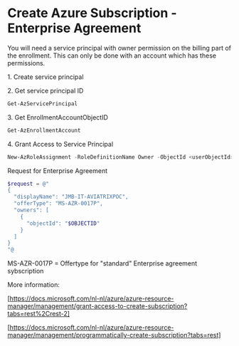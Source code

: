# Create Azure Subscription - Enterprise Agreement



You will need a service principal with owner permission on the billing part of the enrollment. This can only be done with an account which has these permissions. 



1. Create service principal

2. Get service principal ID

```powershell
Get-AzServicePrincipal
```

3. Get EnrollmentAccountObjectID

```powershell
Get-AzEnrollmentAccount
```

4. Grant Access to Service Principal

```powershell
New-AzRoleAssignment -RoleDefinitionName Owner -ObjectId <userObjectId> -Scope /providers/Microsoft.Billing/enrollmentAccounts/<enrollmentAccountObjectId>
```



Request for Enterprise Agreement

```powershell
$request = @"
{
  "displayName": "JMB-IT-AVIATRIXPOC",
  "offerType": "MS-AZR-0017P",
  "owners": [
    {
      "objectId": "$OBJECTID"
    }
  ]
}
"@
```



MS-AZR-0017P = Offertype for "standard" Enterprise agreement sybscription







More information:

[https://docs.microsoft.com/nl-nl/azure/azure-resource-manager/management/grant-access-to-create-subscription?tabs=rest%2Crest-2]



[https://docs.microsoft.com/nl-nl/azure/azure-resource-manager/management/programmatically-create-subscription?tabs=rest]




